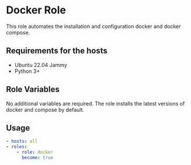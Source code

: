 # Docker Role

This role automates the installation and configuration docker and docker compose.

## Requirements for the hosts

- Ubuntu 22.04 Jammy
- Python 3+

## Role Variables

No additional variables are required. The role installs the latest versions of docker and compose by default.

## Usage

```yaml
- hosts: all
- roles:
    - role: docker
      become: true
```
